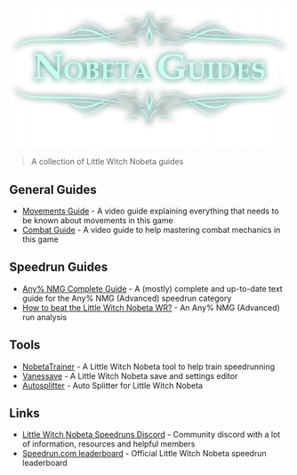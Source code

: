 ![Title Nobeta Guides](Title.webp)

> A collection of Little Witch Nobeta guides

## General Guides

- [Movements Guide](https://www.youtube.com/watch?v=3ewwr3Cm8EU) - A video guide explaining everything that needs to be known about movements in this game
- [Combat Guide](https://www.youtube.com/watch?v=s0hwn3UjVCI) - A video guide to help mastering combat mechanics in this game

## Speedrun Guides

- [Any% NMG Complete Guide](./Any%25%20NMG/README.md) - A (mostly) complete and up-to-date text guide for the Any% NMG (Advanced) speedrun category
- [How to beat the Little Witch Nobeta WR?](https://www.youtube.com/watch?v=hlDkyTH6TiM) - An Any% NMG (Advanced) run analysis

## Tools

- [NobetaTrainer](https://github.com/Eveldee/NobetaTrainer) -  A Little Witch Nobeta tool to help train speedrunning
- [Vanessave](https://github.com/Eveldee/Vanessave) - A Little Witch Nobeta save and settings editor 
- [Autosplitter](https://github.com/ShinRunner1st/LWN-ASL) -  Auto Splitter for Little Witch Nobeta 

## Links

- [Little Witch Nobeta Speedruns Discord](https://discord.gg/3FMeB4m) - Community discord with a lot of information, resources and helpful members
- [Speedrun.com leaderboard](https://www.speedrun.com/little_witch_nobeta) - Official Little Witch Nobeta speedrun leaderboard